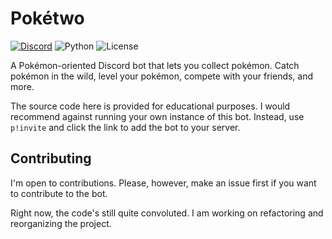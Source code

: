 # Pokétwo

[![Discord](https://img.shields.io/discord/716390832034414685?logo=discord&style=for-the-badge)](https://discord.gg/QyEWy4C)
![Python](https://img.shields.io/badge/Python-3.8-red?style=for-the-badge)
![License](https://img.shields.io/github/license/oliver-ni/poketwo?style=for-the-badge)

A Pokémon-oriented Discord bot that lets you collect pokémon. Catch pokémon in the wild, level your pokémon, compete with your friends, and more.

The source code here is provided for educational purposes. I would recommend against running your own instance of this bot. Instead, use `p!invite` and click the link to add the bot to your server.

## Contributing

I'm open to contributions. Please, however, make an issue first if you want to contribute to the bot.

Right now, the code's still quite convoluted. I am working on refactoring and reorganizing the project.

